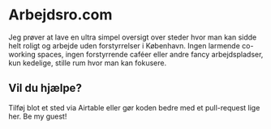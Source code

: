 # Arbejdsro.com

Jeg prøver at lave en ultra simpel oversigt over steder hvor man kan sidde helt roligt og arbejde uden forstyrrelser i København. Ingen larmende co-working spaces, ingen forstyrrende caféer eller andre fancy arbejdspladser, kun kedelige, stille rum hvor man kan fokusere.

## Vil du hjælpe?

Tilføj blot et sted via Airtable eller gør koden bedre med et pull-request lige her. Be my guest!